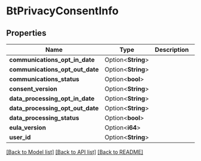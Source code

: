 # BtPrivacyConsentInfo

## Properties

Name | Type | Description | Notes
------------ | ------------- | ------------- | -------------
**communications_opt_in_date** | Option<**String**> |  | [optional]
**communications_opt_out_date** | Option<**String**> |  | [optional]
**communications_status** | Option<**bool**> |  | [optional]
**consent_version** | Option<**String**> |  | [optional]
**data_processing_opt_in_date** | Option<**String**> |  | [optional]
**data_processing_opt_out_date** | Option<**String**> |  | [optional]
**data_processing_status** | Option<**bool**> |  | [optional]
**eula_version** | Option<**i64**> |  | [optional]
**user_id** | Option<**String**> |  | [optional]

[[Back to Model list]](../README.md#documentation-for-models) [[Back to API list]](../README.md#documentation-for-api-endpoints) [[Back to README]](../README.md)


